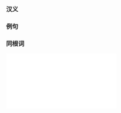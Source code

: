 ### 汉义
 
### 例句
 
### 同根词
 
 
<iframe src="/widgets/Note Backlinks" data-src="/widgets/Note Backlinks" data-subtype="widget" border="0" frameborder="no" framespacing="0" allowfullscreen="true"></iframe>
 